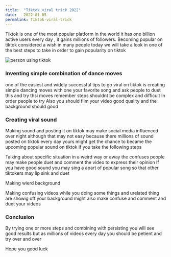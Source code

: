 ```yaml
---
title:  "Tiktok viral trick 2022"
date:   2022-01-05
permalink: Tiktok-viral-trick 
---
```








Tiktok is one of the most popular platform in the world it has one billion active users every day , it gains millions of followers.
Becoming popular on tiktok considered a wish in many people today we will take a look in one of the best steps to take in order to gain popularity on tiktok

![person using tiktok](public/Tiktok.jpg)

### Inventing simple combination of dance moves

one of the easiest and widely successful tips to go viral on tiktok is creating simple dancing moves with one your favorite song and ask people to duet this and try thsi moves remember steps shouldnt be complex and difficult In order people to try
Also you should film your video good quality and the background should good 

### Creating viral sound 

Making sound and posting it on tiktok may make social media influenced over night although that may not easy because there millions of sound posted on tiktok every day yours might get the chance to became the upcoming popular sound on tiktok if you take the following steps

   Talking about specific situation in a weird way or away the confuses people may make people duet and comment the video to express their opinion
   If you have good sound you may sing a apart of popular song so that other tiktokers may lip sink and duet
 
Making wierd background 

Making confusing videos while you doing some things and urelated thing are showig off your background might also make confuse and comment and duet your videos


### Conclusion

By trying one or more steps and combining with persisting you will see good results but as millions of videos every day you should be petient and try over and over 

 Hope you good luck

